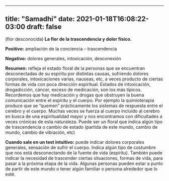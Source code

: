 
---
title: "Samadhi"
date: 2021-01-18T16:08:22-03:00
draft: false
--- 
        

 

 



(flor desconocida)
**La flor de la
 trascendencia y dolor físico.**


**Positivo:**  ampliación de la
 conciencia – trascendencia


**Negativo:**  dolores generales,
 intoxicación, desconexión



**Resumen:**  refleja el estado
 floral de la personas que se encuentran desconectadas de su espíritu por
 distintas causas, sufriendo dolores corporales, intoxicaciones varias, nauseas,
 etc, a veces producto de ciertas formas de vida con poca dirección espiritual.
Estados de intoxicación, drogadicción,
 cáncer, exceso de medicación, son los más típicos.
Recordemos que hay medicación y drogas que
 obstruyen la buena comunicación entre el espíritu y el cuerpo. Por ejemplo la
 quimioterapia produce que se “quemen” prácticamente los sistemas de respuesta
 entre el cerebro y el cuerpo.
Muchas veces se fuerza al cuerpo incluido al
 cerebro en busca de una espiritualidad mayor y nos encontramos con dificultades
 a veces crónicas de esta naturaleza.
Puede ser un floral que indica algún tipo de
 trascendencia o cambio de estado (partida de este mundo, cambio de mundo,
 cambio de vibración, etc)
 
**Cuando sale en un
 test intuitivo:** puede indicar dolores corporales generales, sensación de sufrir el
 cuerpo.
Indica algún tipo de costumbre que nos está
 desconectando de la fuente de vida (espíritu).
También puede indicar la necesidad de
 trascender ciertas situaciones, formas de vida, para pasar a la próxima etapa
 de la vida.
Algunas personas pueden estar a punto de
 partir de este mundo o tener algún familiar o persona alrededor que lo esté.




